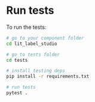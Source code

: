 # Run tests

To run the tests:

```bash
# go to your component folder
cd lit_label_studio

# go to tests folder
cd tests

# install testing deps
pip install -r requirements.txt

# run tests
pytest .
```
